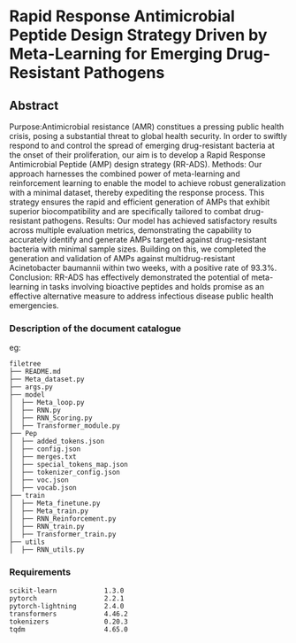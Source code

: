 # Rapid Response Antimicrobial Peptide Design Strategy Driven by Meta-Learning for Emerging Drug-Resistant Pathogens

## Abstract
Purpose:Antimicrobial resistance (AMR) constitues a pressing public health crisis, posing a substantial threat to global health security. In order to swiftly respond to and control the spread of emerging drug-resistant bacteria at the onset of their proliferation, our aim is to develop a  Rapid Response Antimicrobial Peptide (AMP) design strategy (RR-ADS).
Methods: Our approach harnesses the combined power of meta-learning and reinforcement learning to enable the model to achieve robust generalization with a minimal dataset, thereby expediting the response process. This strategy ensures the rapid and efficient generation of AMPs that exhibit superior biocompatibility and are specifically tailored to combat drug-resistant pathogens.
Results: Our model has achieved satisfactory results across multiple evaluation metrics, demonstrating the capability to accurately identify and generate AMPs targeted against drug-resistant bacteria with minimal sample sizes. Building on this, we completed the generation and validation of AMPs against multidrug-resistant Acinetobacter baumannii within two weeks, with a positive rate of 93.3%.
Conclusion: RR-ADS has effectively demonstrated the potential of meta-learning in tasks involving bioactive peptides and holds promise as an effective alternative measure to address infectious disease public health emergencies.

### Description of the document catalogue
eg:

```
filetree 
├── README.md
├── Meta_dataset.py
├── args.py
├── model
│  ├── Meta_loop.py
│  ├── RNN.py
│  ├── RNN_Scoring.py
│  ├── Transformer_module.py
├── Pep
│  ├── added_tokens.json
│  ├── config.json
│  ├── merges.txt
│  ├── special_tokens_map.json
│  ├── tokenizer_config.json
│  ├── voc.json
│  ├── vocab.json
├── train
│  ├── Meta_finetune.py
│  ├── Meta_train.py
│  ├── RNN_Reinforcement.py
│  ├── RNN_train.py
│  ├── Transformer_train.py
├── utils
│  ├── RNN_utils.py
```

### Requirements
```
scikit-learn            1.3.0
pytorch                 2.2.1
pytorch-lightning       2.4.0
transformers            4.46.2
tokenizers              0.20.3
tqdm                    4.65.0
```
